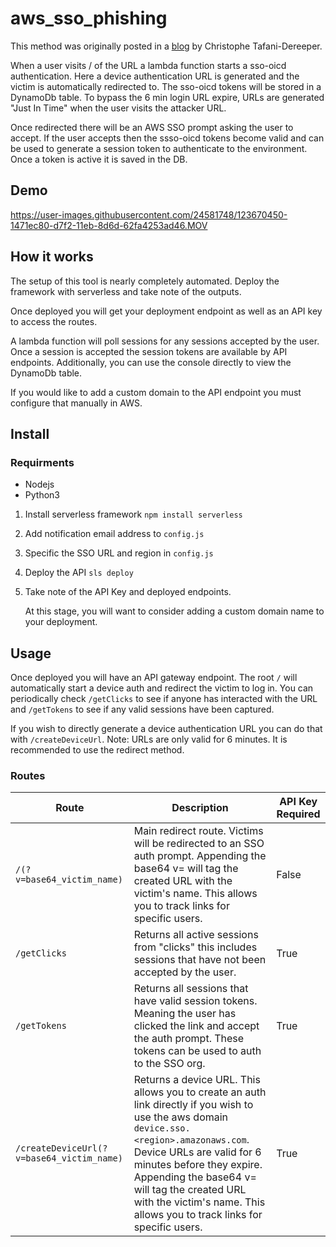 
# aws_sso_phishing


This method was originally posted in a [blog](https://blog.christophetd.fr/phishing-for-aws-credentials-via-aws-sso-device-code-authentication) by Christophe Tafani-Dereeper.

When a user visits / of the URL a lambda function starts a sso-oicd authentication. Here a device authentication URL is generated and the victim is automatically redirected to. The sso-oicd tokens will be stored in a DynamoDb table. To bypass the 6 min login URL expire, URLs are generated "Just In Time" when the user visits the attacker URL. 

Once redirected there will be an AWS SSO prompt asking the user to accept. If the user accepts then the ssso-oicd tokens become valid and can be used to generate a session token to authenticate to the environment. Once a token is active it is saved in the DB.

## Demo

https://user-images.githubusercontent.com/24581748/123670450-1471ec80-d7f2-11eb-8d6d-62fa4253ad46.MOV

## How it works

The setup of this tool is nearly completely automated. Deploy the framework with serverless and take note of the outputs. 

Once deployed you will get your deployment endpoint as well as an API key to access the routes. 

A lambda function will poll sessions for any sessions accepted by the user. Once a session is accepted the session tokens are available by API endpoints. Additionally, you can use the console directly to view the DynamoDb table.

If you would like to add a custom domain to the API endpoint you must configure that manually in AWS.

## Install 

### Requirments 

* Nodejs
* Python3

1. Install serverless framework 
    `npm install serverless`

2. Add notification email address to `config.js`

3. Specific the SSO URL and region in `config.js`

3. Deploy the API
    `sls deploy`

5. Take note of the API Key and deployed endpoints. 

    At this stage, you will want to consider adding a custom domain name to your deployment. 


## Usage

Once deployed you will have an API gateway endpoint. The root `/` will automatically start a device auth and redirect the victim to log in. You can periodically check `/getClicks` to see if anyone has interacted with the URL and `/getTokens` to see if any valid sessions have been captured. 

If you wish to directly generate a device authentication URL you can do that with `/createDeviceUrl`. Note: URLs are only valid for 6 minutes. It is recommended to use the redirect method. 



### Routes

| Route | Description | API Key Required |
| --- | --- | --- |
| `/(?v=base64_victim_name)` | Main redirect route. Victims will be redirected to an SSO auth prompt. Appending the base64 v= will tag the created URL with the victim's name. This allows you to track links for specific users. | False |
| `/getClicks` | Returns all active sessions from "clicks" this includes sessions that have not been accepted by the user. | True |
| `/getTokens` | Returns all sessions that have valid session tokens. Meaning the user has clicked the link and accept the auth prompt. These tokens can be used to auth to the SSO org. | True |
| `/createDeviceUrl(?v=base64_victim_name)` | Returns a device URL. This allows you to create an auth link directly if you wish to use the aws domain `device.sso.<region>.amazonaws.com`. Device URLs are valid for 6 minutes before they expire. Appending the base64 v= will tag the created URL with the victim's name. This allows you to track links for specific users.  | True |


